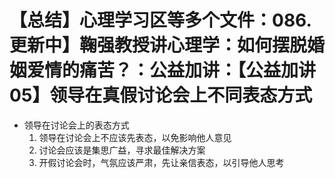 # 【总结】心理学习区等多个文件：086.更新中】鞠强教授讲心理学：如何摆脱婚姻爱情的痛苦？：公益加讲：【公益加讲05】领导在真假讨论会上不同表态方式

-   领导在讨论会上的表态方式
    1.  领导在讨论会上不应该先表态，以免影响他人意见
    2.  讨论会应该是集思广益，寻求最佳解决方案
    3.  开假讨论会时，气氛应该严肃，先让亲信表态，以引导他人思考